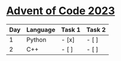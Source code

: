 # [Advent of Code 2023](https://adventofcode.com)


| Day | Language | Task 1 | Task 2 |
| --- | --- | --- | --- |
| 1 | Python | - [x] | - [ ] |
| 2 | C++ | - [ ]| - [ ] |
